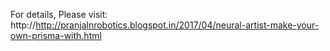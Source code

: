 For details, Please visit: http://http://pranjalnrobotics.blogspot.in/2017/04/neural-artist-make-your-own-prisma-with.html
